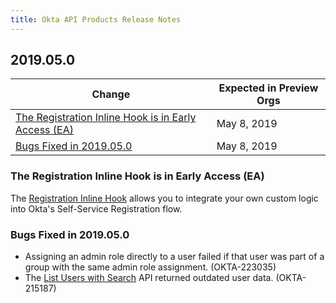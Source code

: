 ```yaml
---
title: Okta API Products Release Notes
---
```


## 2019.05.0

| Change                                                                                                       | Expected in Preview Orgs |
|--------------------------------------------------------------------------------------------------------------|--------------------------|
| [The Registration Inline Hook is in Early Access (EA)](#the-registration-inline-hook-is-in-early-access-ea) | May 8, 2019              |
| [Bugs Fixed in 2019.05.0](#bugs-fixed-in-2019-05-0)                                                          | May 8, 2019              |

### The Registration Inline Hook is in Early Access (EA)

The [Registration Inline Hook](/docs/reference/registration_hook/) allows you to integrate your own custom logic into Okta's Self-Service Registration flow. <!-- (OKTA-215773) -->

### Bugs Fixed in 2019.05.0

* Assigning an admin role directly to a user failed if that user was part of a group with the same admin role assignment. (OKTA-223035)
* The [List Users with Search](/docs/reference/api/users/#list-users-with-search) API returned outdated user data. (OKTA-215187)

